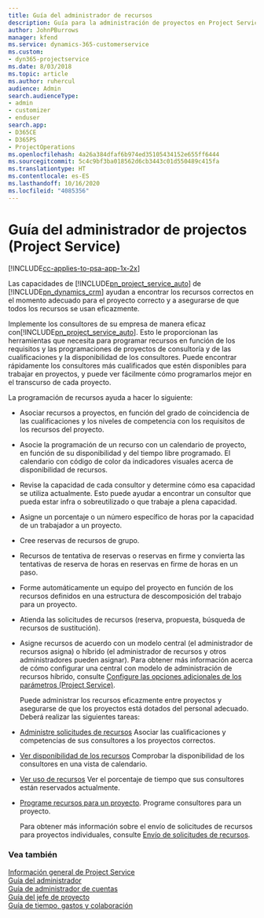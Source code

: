 ```yaml
---
title: Guía del administrador de recursos
description: Guía para la administración de proyectos en Project Service
author: JohnPBurrows
manager: kfend
ms.service: dynamics-365-customerservice
ms.custom:
- dyn365-projectservice
ms.date: 8/03/2018
ms.topic: article
ms.author: ruhercul
audience: Admin
search.audienceType:
- admin
- customizer
- enduser
search.app:
- D365CE
- D365PS
- ProjectOperations
ms.openlocfilehash: 4a26a384dfaf6b974ed35105434152e655ff6444
ms.sourcegitcommit: 5c4c9bf3ba018562d6cb3443c01d550489c415fa
ms.translationtype: HT
ms.contentlocale: es-ES
ms.lasthandoff: 10/16/2020
ms.locfileid: "4085356"
---
```

# <a name="resource-manager-guide-project-service"></a>Guía del administrador de projectos (Project Service)

[!INCLUDE[cc-applies-to-psa-app-1x-2x](../includes/cc-applies-to-psa-app-1x-2x.md)]

Las capacidades de [!INCLUDE[pn_project_service_auto](../includes/pn-project-service-auto.md)] de [!INCLUDE[pn_dynamics_crm](../includes/pn-dynamics-crm.md)] ayudan a encontrar los recursos correctos en el momento adecuado para el proyecto correcto y a asegurarse de que todos los recursos se usan eficazmente.  
  
 Implemente los consultores de su empresa de manera eficaz con[!INCLUDE[pn_project_service_auto](../includes/pn-project-service-auto.md)]. Esto le proporcionan las herramientas que necesita para programar recursos en función de los requisitos y las programaciones de proyectos de consultoría y de las cualificaciones y la disponibilidad de los consultores. Puede encontrar rápidamente los consultores más cualificados que estén disponibles para trabajar en proyectos, y puede ver fácilmente cómo programarlos mejor en el transcurso de cada proyecto.  
  
 La programación de recursos ayuda a hacer lo siguiente:  
  
- Asociar recursos a proyectos, en función del grado de coincidencia de las cualificaciones y los niveles de competencia con los requisitos de los recursos del proyecto.  
  
- Asocie la programación de un recurso con un calendario de proyecto, en función de su disponibilidad y del tiempo libre programado. El calendario con código de color da indicadores visuales acerca de disponibilidad de recursos.  
  
- Revise la capacidad de cada consultor y determine cómo esa capacidad se utiliza actualmente. Esto puede ayudar a encontrar un consultor que pueda estar infra o sobreutilizado o que trabaje a plena capacidad.  
  
- Asigne un porcentaje o un número específico de horas por la capacidad de un trabajador a un proyecto.  
  
- Cree reservas de recursos de grupo.  
  
- Recursos de tentativa de reservas o reservas en firme y convierta las tentativas de reserva de horas en reservas en firme de horas en un paso.  
  
- Forme automáticamente un equipo del proyecto en función de los recursos definidos en una estructura de descomposición del trabajo para un proyecto.  
  
- Atienda las solicitudes de recursos (reserva, propuesta, búsqueda de recursos de sustitución).  
  
- Asigne recursos de acuerdo con un modelo central (el administrador de recursos asigna) o híbrido (el administrador de recursos y otros administradores pueden asignar). Para obtener más información acerca de cómo configurar una central con modelo de administración de recursos híbrido, consulte [Configure las opciones adicionales de los parámetros (Project Service)](../psa/configure-additional-parameters-settings.md).  
  
  Puede administrar los recursos eficazmente entre proyectos y asegurarse de que los proyectos está dotados del personal adecuado. Deberá realizar las siguientes tareas:  
  
- [Administre solicitudes de recursos](../psa/manage-resource-requests.md) Asociar las cualificaciones y competencias de sus consultores a los proyectos correctos.  
  
- [Ver disponibilidad de los recursos](../psa/view-resource-availability.md) Comprobar la disponibilidad de los consultores en una vista de calendario.  
  
- [Ver uso de recursos](../psa/view-resource-utilization.md) Ver el porcentaje de tiempo que sus consultores están reservados actualmente.  
  
- [Programe recursos para un proyecto](../psa/schedule-resources-project.md). Programe consultores para un proyecto.  
  
  Para obtener más información sobre el envío de solicitudes de recursos para proyectos individuales, consulte [Envío de solicitudes de recursos](../psa/submit-resource-requests.md).  
  
### <a name="see-also"></a>Vea también  
 [Información general de Project Service](../psa/overview.md)   
 [Guía del administrador](../psa/admin-guide.md)   
 [Guía de administrador de cuentas](../psa/account-manager-guide.md)   
 [Guía del jefe de proyecto](../psa/project-manager-guide.md)   
 [Guía de tiempo, gastos y colaboración](../psa/time-expense-collaboration-guide.md)
